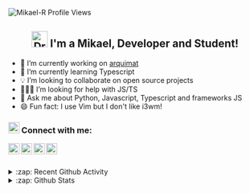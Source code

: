 <p align="left"><img src="https://komarev.com/ghpvc/?username=Mikael-R&label=Profile Views&color=blue&style=flat-square"
    alt="Mikael-R Profile Views" /> </p>

<h2 align="center">
  <img src="https://media.giphy.com/media/mGcNjsfWAjY5AEZNw6/giphy.gif" width="32px" alt="Drawing Cat Gif">
  I'm a Mikael, Developer and Student!
</h2>

- 🔭 I’m currently working on [arquimat](https://github.com/Mikael-R/arquimat)
- 🌱 I’m currently learning Typescript
- 💡 I’m looking to collaborate on open source projects
- 👨🏻‍💻 I’m looking for help with JS/TS
- 💬 Ask me about Python, Javascript, Typescript and frameworks JS
- 😄 Fun fact: I use Vim but I don't like i3wm!

<h3>
  <img src="https://emojis.slackmojis.com/emojis/images/1588315024/8823/hyperkitty.gif?1588315024" width="22px"
    alt="Drawing Cat Gif" />
  Connect with me:
</h3>

<p>
  <a href="https://twitter.com/mikaelr16">
    <img align="left" alt="Mikael-R Twitter" width="22px"
      src="https://cdn.jsdelivr.net/npm/simple-icons@v3/icons/twitter.svg" />
  </a>
  <a href="https://linkedin.com/in/mikael-rolim-522aa21b1">
    <img align="left" alt="Mikael-R Linkdein" width="22px"
      src="https://cdn.jsdelivr.net/npm/simple-icons@v3/icons/linkedin.svg" />
  </a>
  <a href="https://github.com/Mikael-R">
    <img align="left" alt="Mikael-R Github" width="22px"
      src="https://cdn.jsdelivr.net/npm/simple-icons@v3/icons/github.svg" />
  </a>
  <a href="https://instagram.com/mikaelr404/">
    <img align="left" alt="Mikael-R Instagram" width="22px"
      src="https://cdn.jsdelivr.net/npm/simple-icons@v3/icons/instagram.svg" />
  </a>
</p>

<br /><br />

<details>
  <summary>:zap: Recent Github Activity</summary>

  <!--START_SECTION:activity-->

1. ❗️ Opened issue [#264](https://github.com/BrasilAPI/BrasilAPI/issues/264) in [BrasilAPI/BrasilAPI](https://github.com/BrasilAPI/BrasilAPI)
2. 🎉 Merged PR [#41](https://github.com/password-generator/password-generator-web/pull/41) in [password-generator/password-generator-web](https://github.com/password-generator/password-generator-web)
3. 💪 Opened PR [#41](https://github.com/password-generator/password-generator-web/pull/41) in [password-generator/password-generator-web](https://github.com/password-generator/password-generator-web)
4. 🎉 Merged PR [#5](https://github.com/password-generator/password-check-strength/pull/5) in [password-generator/password-check-strength](https://github.com/password-generator/password-check-strength)
5. 💪 Opened PR [#5](https://github.com/password-generator/password-check-strength/pull/5) in [password-generator/password-check-strength](https://github.com/password-generator/password-check-strength)
  [filipedeschamps/ideia-unica](https://github.com/filipedeschamps/ideia-unica)
  4. 🎉 Merged PR [#39](https://github.com/password-generator/password-generator-web/pull/39) in
  [password-generator/password-generator-web](https://github.com/password-generator/password-generator-web)
  5. ❗️ Closed issue [#37](https://github.com/password-generator/password-generator-web/issues/37) in
  [password-generator/password-generator-web](https://github.com/password-generator/password-generator-web)
  <!--END_SECTION:activity-->
</details>

<details>
  <summary>:zap: Github Stats</summary>

  <a href="https://github.com/Mikael-R">
    <img align="center"
      src="https://github-readme-stats.vercel.app/api?username=Mikael-R&show_icons=true&theme=white&line_height=27"
      alt="Mikael-R github stats" />
  </a>

  <a>
    <img align="center"
      src="https://github-readme-stats.vercel.app/api/top-langs/?username=Mikael-R&layout=compact&theme=white"
      alt="Mikael-R most used languages" />
  </a>
</details>